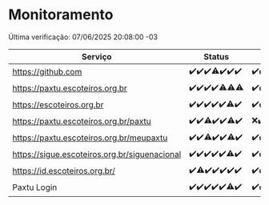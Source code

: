# Monitoramento

Última verificação: 07/06/2025 20:08:00 -03

|Serviço|Status|Últimas 24h|
|---|---|---|
|https://github.com|<span title="2025-05-31: OK=23">✔️</span><span title="2025-06-01: OK=22">✔️</span><span title="2025-06-02: OK=23">✔️</span><span title="2025-06-03: OK=22, Falhas=1">⚠️</span><span title="2025-06-04: OK=23">✔️</span><span title="2025-06-05: OK=22">✔️</span><span title="2025-06-06: OK=22">✔️</span>|<span title="06/06/2025 20:09:00 -03 : 200">✔️</span><span title="06/06/2025 21:47:00 -03 : 200">✔️</span><span title="06/06/2025 23:28:00 -03 : 200">✔️</span><span title="07/06/2025 00:37:00 -03 : 200">✔️</span><span title="07/06/2025 01:12:00 -03 : 200">✔️</span><span title="07/06/2025 02:09:00 -03 : 200">✔️</span><span title="07/06/2025 03:12:00 -03 : 200">✔️</span><span title="07/06/2025 04:08:00 -03 : 200">✔️</span><span title="07/06/2025 05:11:00 -03 : 200">✔️</span><span title="07/06/2025 06:09:00 -03 : 200">✔️</span><span title="07/06/2025 07:09:00 -03 : 200">✔️</span><span title="07/06/2025 08:07:00 -03 : 200">✔️</span><span title="07/06/2025 09:15:00 -03 : 200">✔️</span><span title="07/06/2025 10:19:00 -03 : 200">✔️</span><span title="07/06/2025 11:07:00 -03 : 200">✔️</span><span title="07/06/2025 12:08:00 -03 : 200">✔️</span><span title="07/06/2025 13:10:00 -03 : 200">✔️</span><span title="07/06/2025 14:07:00 -03 : 200">✔️</span><span title="07/06/2025 15:11:00 -03 : 200">✔️</span><span title="07/06/2025 16:06:00 -03 : 200">✔️</span><span title="07/06/2025 17:09:00 -03 : 200">✔️</span><span title="07/06/2025 18:07:00 -03 : 200">✔️</span><span title="07/06/2025 19:08:00 -03 : 200">✔️</span><span title="07/06/2025 20:08:00 -03 : 200">✔️</span>|
|https://paxtu.escoteiros.org.br|<span title="2025-05-31: OK=23">✔️</span><span title="2025-06-01: OK=22">✔️</span><span title="2025-06-02: OK=23">✔️</span><span title="2025-06-03: OK=23">✔️</span><span title="2025-06-04: OK=22, Falhas=1">⚠️</span><span title="2025-06-05: OK=21, Falhas=1">⚠️</span><span title="2025-06-06: OK=21, Falhas=1">⚠️</span>|<span title="06/06/2025 20:09:00 -03 : 200">✔️</span><span title="06/06/2025 21:47:00 -03 : 200">✔️</span><span title="06/06/2025 23:28:00 -03 : 200">✔️</span><span title="07/06/2025 00:37:00 -03 : 200">✔️</span><span title="07/06/2025 01:12:00 -03 : 200">✔️</span><span title="07/06/2025 02:09:00 -03 : 200">✔️</span><span title="07/06/2025 03:12:00 -03 : 200">✔️</span><span title="07/06/2025 04:08:00 -03 : 200">✔️</span><span title="07/06/2025 05:11:00 -03 : 200">✔️</span><span title="07/06/2025 06:09:00 -03 : 200">✔️</span><span title="07/06/2025 07:09:00 -03 : 200">✔️</span><span title="07/06/2025 08:07:00 -03 : 200">✔️</span><span title="07/06/2025 09:15:00 -03 : 200">✔️</span><span title="07/06/2025 10:19:00 -03 : 200">✔️</span><span title="07/06/2025 11:07:00 -03 : 200">✔️</span><span title="07/06/2025 12:08:00 -03 : 200">✔️</span><span title="07/06/2025 13:10:00 -03 : 200">✔️</span><span title="07/06/2025 14:07:00 -03 : 200">✔️</span><span title="07/06/2025 15:11:00 -03 : 200">✔️</span><span title="07/06/2025 16:06:00 -03 : 200">✔️</span><span title="07/06/2025 17:09:00 -03 : 200">✔️</span><span title="07/06/2025 18:07:00 -03 : 200">✔️</span><span title="07/06/2025 19:08:00 -03 : 200">✔️</span><span title="07/06/2025 20:08:00 -03 : 200">✔️</span>|
|https://escoteiros.org.br|<span title="2025-05-31: OK=23">✔️</span><span title="2025-06-01: OK=22">✔️</span><span title="2025-06-02: OK=23">✔️</span><span title="2025-06-03: OK=23">✔️</span><span title="2025-06-04: OK=23">✔️</span><span title="2025-06-05: OK=21, Falhas=1">⚠️</span><span title="2025-06-06: OK=22">✔️</span>|<span title="06/06/2025 20:09:00 -03 : 200">✔️</span><span title="06/06/2025 21:47:00 -03 : 200">✔️</span><span title="06/06/2025 23:28:00 -03 : 200">✔️</span><span title="07/06/2025 00:37:00 -03 : 200">✔️</span><span title="07/06/2025 01:12:00 -03 : 200">✔️</span><span title="07/06/2025 02:09:00 -03 : 200">✔️</span><span title="07/06/2025 03:12:00 -03 : 200">✔️</span><span title="07/06/2025 04:08:00 -03 : 200">✔️</span><span title="07/06/2025 05:11:00 -03 : 200">✔️</span><span title="07/06/2025 06:09:00 -03 : 200">✔️</span><span title="07/06/2025 07:09:00 -03 : 200">✔️</span><span title="07/06/2025 08:07:00 -03 : 200">✔️</span><span title="07/06/2025 09:15:00 -03 : 200">✔️</span><span title="07/06/2025 10:19:00 -03 : 200">✔️</span><span title="07/06/2025 11:07:00 -03 : 200">✔️</span><span title="07/06/2025 12:08:00 -03 : 200">✔️</span><span title="07/06/2025 13:10:00 -03 : 200">✔️</span><span title="07/06/2025 14:07:00 -03 : 200">✔️</span><span title="07/06/2025 15:11:00 -03 : 200">✔️</span><span title="07/06/2025 16:06:00 -03 : 200">✔️</span><span title="07/06/2025 17:09:00 -03 : 200">✔️</span><span title="07/06/2025 18:07:00 -03 : 200">✔️</span><span title="07/06/2025 19:08:00 -03 : 200">✔️</span><span title="07/06/2025 20:08:00 -03 : 200">✔️</span>|
|https://paxtu.escoteiros.org.br/paxtu|<span title="2025-05-31: OK=23">✔️</span><span title="2025-06-01: OK=22">✔️</span><span title="2025-06-02: OK=22, Falhas=1">⚠️</span><span title="2025-06-03: OK=23">✔️</span><span title="2025-06-04: OK=23">✔️</span><span title="2025-06-05: OK=21, Falhas=1">⚠️</span><span title="2025-06-06: OK=22">✔️</span>|<span title="06/06/2025 20:09:00 -03 : 0">❌</span><span title="06/06/2025 21:47:00 -03 : 200">✔️</span><span title="06/06/2025 23:28:00 -03 : 200">✔️</span><span title="07/06/2025 00:37:00 -03 : 200">✔️</span><span title="07/06/2025 01:12:00 -03 : 200">✔️</span><span title="07/06/2025 02:09:00 -03 : 200">✔️</span><span title="07/06/2025 03:12:00 -03 : 200">✔️</span><span title="07/06/2025 04:08:00 -03 : 200">✔️</span><span title="07/06/2025 05:11:00 -03 : 200">✔️</span><span title="07/06/2025 06:09:00 -03 : 200">✔️</span><span title="07/06/2025 07:09:00 -03 : 200">✔️</span><span title="07/06/2025 08:07:00 -03 : 200">✔️</span><span title="07/06/2025 09:15:00 -03 : 200">✔️</span><span title="07/06/2025 10:19:00 -03 : 200">✔️</span><span title="07/06/2025 11:08:00 -03 : 200">✔️</span><span title="07/06/2025 12:08:00 -03 : 200">✔️</span><span title="07/06/2025 13:10:00 -03 : 200">✔️</span><span title="07/06/2025 14:07:00 -03 : 200">✔️</span><span title="07/06/2025 15:11:00 -03 : 200">✔️</span><span title="07/06/2025 16:06:00 -03 : 200">✔️</span><span title="07/06/2025 17:09:00 -03 : 200">✔️</span><span title="07/06/2025 18:07:00 -03 : 200">✔️</span><span title="07/06/2025 19:08:00 -03 : 200">✔️</span><span title="07/06/2025 20:08:00 -03 : 200">✔️</span>|
|https://paxtu.escoteiros.org.br/meupaxtu|<span title="2025-05-31: OK=23">✔️</span><span title="2025-06-01: OK=22">✔️</span><span title="2025-06-02: OK=21, Falhas=2">⚠️</span><span title="2025-06-03: OK=23">✔️</span><span title="2025-06-04: OK=23">✔️</span><span title="2025-06-05: OK=21, Falhas=1">⚠️</span><span title="2025-06-06: OK=22">✔️</span>|<span title="06/06/2025 20:09:00 -03 : 200">✔️</span><span title="06/06/2025 21:47:00 -03 : 200">✔️</span><span title="06/06/2025 23:28:00 -03 : 200">✔️</span><span title="07/06/2025 00:37:00 -03 : 200">✔️</span><span title="07/06/2025 01:12:00 -03 : 200">✔️</span><span title="07/06/2025 02:09:00 -03 : 200">✔️</span><span title="07/06/2025 03:12:00 -03 : 200">✔️</span><span title="07/06/2025 04:08:00 -03 : 200">✔️</span><span title="07/06/2025 05:11:00 -03 : 200">✔️</span><span title="07/06/2025 06:09:00 -03 : 200">✔️</span><span title="07/06/2025 07:09:00 -03 : 200">✔️</span><span title="07/06/2025 08:07:00 -03 : 200">✔️</span><span title="07/06/2025 09:15:00 -03 : 200">✔️</span><span title="07/06/2025 10:19:00 -03 : 200">✔️</span><span title="07/06/2025 11:08:00 -03 : 200">✔️</span><span title="07/06/2025 12:08:00 -03 : 200">✔️</span><span title="07/06/2025 13:10:00 -03 : 200">✔️</span><span title="07/06/2025 14:07:00 -03 : 200">✔️</span><span title="07/06/2025 15:11:00 -03 : 200">✔️</span><span title="07/06/2025 16:06:00 -03 : 200">✔️</span><span title="07/06/2025 17:09:00 -03 : 200">✔️</span><span title="07/06/2025 18:07:00 -03 : 200">✔️</span><span title="07/06/2025 19:08:00 -03 : 200">✔️</span><span title="07/06/2025 20:08:00 -03 : 200">✔️</span>|
|https://sigue.escoteiros.org.br/siguenacional|<span title="2025-05-31: OK=23">✔️</span><span title="2025-06-01: OK=22">✔️</span><span title="2025-06-02: OK=23">✔️</span><span title="2025-06-03: OK=23">✔️</span><span title="2025-06-04: OK=23">✔️</span><span title="2025-06-05: OK=21, Falhas=1">⚠️</span><span title="2025-06-06: OK=22">✔️</span>|<span title="06/06/2025 20:09:00 -03 : 200">✔️</span><span title="06/06/2025 21:47:00 -03 : 200">✔️</span><span title="06/06/2025 23:28:00 -03 : 200">✔️</span><span title="07/06/2025 00:37:00 -03 : 200">✔️</span><span title="07/06/2025 01:12:00 -03 : 200">✔️</span><span title="07/06/2025 02:09:00 -03 : 200">✔️</span><span title="07/06/2025 03:12:00 -03 : 200">✔️</span><span title="07/06/2025 04:08:00 -03 : 200">✔️</span><span title="07/06/2025 05:11:00 -03 : 200">✔️</span><span title="07/06/2025 06:09:00 -03 : 200">✔️</span><span title="07/06/2025 07:09:00 -03 : 200">✔️</span><span title="07/06/2025 08:07:00 -03 : 200">✔️</span><span title="07/06/2025 09:15:00 -03 : 200">✔️</span><span title="07/06/2025 10:19:00 -03 : 200">✔️</span><span title="07/06/2025 11:08:00 -03 : 200">✔️</span><span title="07/06/2025 12:08:00 -03 : 200">✔️</span><span title="07/06/2025 13:10:00 -03 : 200">✔️</span><span title="07/06/2025 14:07:00 -03 : 200">✔️</span><span title="07/06/2025 15:11:00 -03 : 200">✔️</span><span title="07/06/2025 16:06:00 -03 : 200">✔️</span><span title="07/06/2025 17:09:00 -03 : 200">✔️</span><span title="07/06/2025 18:07:00 -03 : 200">✔️</span><span title="07/06/2025 19:08:00 -03 : 200">✔️</span><span title="07/06/2025 20:08:00 -03 : 200">✔️</span>|
|https://id.escoteiros.org.br/|<span title="2025-05-31: OK=23">✔️</span><span title="2025-06-01: OK=21, Falhas=1">⚠️</span><span title="2025-06-02: OK=23">✔️</span><span title="2025-06-03: OK=23">✔️</span><span title="2025-06-04: OK=23">✔️</span><span title="2025-06-05: OK=22">✔️</span><span title="2025-06-06: OK=22">✔️</span>|<span title="06/06/2025 20:09:00 -03 : 200">✔️</span><span title="06/06/2025 21:47:00 -03 : 200">✔️</span><span title="06/06/2025 23:28:00 -03 : 200">✔️</span><span title="07/06/2025 00:37:00 -03 : 200">✔️</span><span title="07/06/2025 01:12:00 -03 : 200">✔️</span><span title="07/06/2025 02:09:00 -03 : 200">✔️</span><span title="07/06/2025 03:12:00 -03 : 200">✔️</span><span title="07/06/2025 04:08:00 -03 : 200">✔️</span><span title="07/06/2025 05:11:00 -03 : 200">✔️</span><span title="07/06/2025 06:09:00 -03 : 200">✔️</span><span title="07/06/2025 07:09:00 -03 : 200">✔️</span><span title="07/06/2025 08:07:00 -03 : 200">✔️</span><span title="07/06/2025 09:15:00 -03 : 200">✔️</span><span title="07/06/2025 10:19:00 -03 : 200">✔️</span><span title="07/06/2025 11:08:00 -03 : 200">✔️</span><span title="07/06/2025 12:08:00 -03 : 200">✔️</span><span title="07/06/2025 13:10:00 -03 : 200">✔️</span><span title="07/06/2025 14:07:00 -03 : 200">✔️</span><span title="07/06/2025 15:11:00 -03 : 200">✔️</span><span title="07/06/2025 16:06:00 -03 : 200">✔️</span><span title="07/06/2025 17:09:00 -03 : 200">✔️</span><span title="07/06/2025 18:07:00 -03 : 200">✔️</span><span title="07/06/2025 19:08:00 -03 : 200">✔️</span><span title="07/06/2025 20:08:00 -03 : 200">✔️</span>|
|Paxtu Login|<span title="2025-05-31: OK=23">✔️</span><span title="2025-06-01: OK=22">✔️</span><span title="2025-06-02: OK=23">✔️</span><span title="2025-06-03: OK=23">✔️</span><span title="2025-06-04: OK=23">✔️</span><span title="2025-06-05: OK=21, Falhas=1">⚠️</span><span title="2025-06-06: OK=22">✔️</span>|<span title="06/06/2025 20:09:00 -03 : 200">✔️</span><span title="06/06/2025 21:47:00 -03 : 200">✔️</span><span title="06/06/2025 23:28:00 -03 : 200">✔️</span><span title="07/06/2025 00:37:00 -03 : 200">✔️</span><span title="07/06/2025 01:13:00 -03 : 200">✔️</span><span title="07/06/2025 02:09:00 -03 : 200">✔️</span><span title="07/06/2025 03:12:00 -03 : 200">✔️</span><span title="07/06/2025 04:08:00 -03 : 200">✔️</span><span title="07/06/2025 05:11:00 -03 : 200">✔️</span><span title="07/06/2025 06:09:00 -03 : 200">✔️</span><span title="07/06/2025 07:09:00 -03 : 200">✔️</span><span title="07/06/2025 08:07:00 -03 : 200">✔️</span><span title="07/06/2025 09:15:00 -03 : 200">✔️</span><span title="07/06/2025 10:19:00 -03 : 200">✔️</span><span title="07/06/2025 11:08:00 -03 : 200">✔️</span><span title="07/06/2025 12:08:00 -03 : 200">✔️</span><span title="07/06/2025 13:10:00 -03 : 200">✔️</span><span title="07/06/2025 14:07:00 -03 : 200">✔️</span><span title="07/06/2025 15:11:00 -03 : 200">✔️</span><span title="07/06/2025 16:06:00 -03 : 200">✔️</span><span title="07/06/2025 17:09:00 -03 : 200">✔️</span><span title="07/06/2025 18:07:00 -03 : 200">✔️</span><span title="07/06/2025 19:08:00 -03 : 200">✔️</span><span title="07/06/2025 20:08:00 -03 : 200">✔️</span>|

